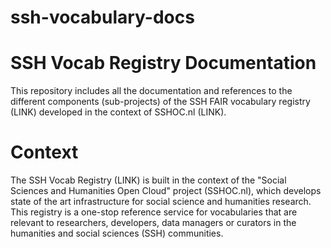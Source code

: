 # ssh-vocabulary-docs
# SSH Vocab Registry Documentation

This repository includes all the documentation and references to the different components (sub-projects) of the SSH FAIR vocabulary registry (LINK) developed in the context of SSHOC.nl (LINK).
# Context
The SSH Vocab Registry (LINK) is built in the context of the "Social Sciences and Humanities Open Cloud" project (SSHOC.nl), which develops state of the art infrastructure for social science and humanities research. This registry is a one-stop reference service for vocabularies that are relevant to researchers, developers, data managers or curators in the humanities and social sciences (SSH) communities.